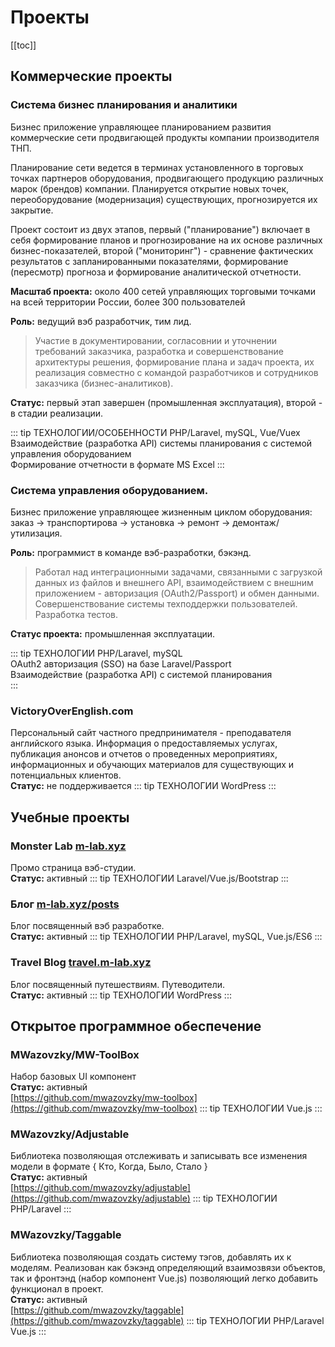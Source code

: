 <link rel="stylesheet" type="text/css" href="/style.css">

# Проекты

[[toc]]

## Коммерческие проекты
### Система бизнес планирования и аналитики
Бизнес приложение управляющее планированием развития коммерческие сети продвигающей продукты компании производителя ТНП. 

Планирование сети ведется в терминах установленного в торговых точках партнеров оборудования, продвигающего продукцию различных марок (брендов) компании. 
Планируется открытие новых точек, переоборудование (модернизация) существующих, 
прогнозируется их закрытие.

Проект состоит из двух этапов, первый ("планирование") включает в себя формирование планов и прогнозирование на их основе различных бизнес-показателей, второй ("мониторинг") - сравнение фактических результатов с запланированными показателями, формирование (пересмотр) прогноза и формирование аналитической отчетности.

**Масштаб проекта:** около 400 сетей управляющих торговыми точками на всей территории России, более 300 пользователей 

**Роль:** ведущий вэб разработчик, тим лид.

> Участие в документировании, согласовнии и уточнении требований заказчика, разработка и совершенствование архитектуры решения, формирование плана и задач проекта, их реализация совместно с командой разработчиков и сотрудников заказчика (бизнес-аналитиков). 

**Статус:** первый этап завершен (промышленная эксплуатация), второй - в стадии реализации. 

::: tip ТЕХНОЛОГИИ/ОСОБЕННОСТИ
PHP/Laravel, mySQL, Vue/Vuex    
Взаимодействие (разработка API) системы планирования с системой управления оборудованием   
Формирование отчетности в формате MS Excel
:::

### Система управления оборудованием.
Бизнес приложение управляющее жизненным циклом оборудования: заказ → транспортирова → установка → ремонт → демонтаж/утилизация. 

**Роль:** программист в команде вэб-разработки, бэкэнд.

> Работал над интеграционными задачами, связанными с загрузкой данных из файлов и внешнего API, взаимодействием с внешним приложением - авторизация (OAuth2/Passport) и обмен данными. Совершенствование системы техподдержки пользователей. Разработка тестов.

**Статус проекта:** промышленная эксплуатации.

::: tip ТЕХНОЛОГИИ
PHP/Laravel, mySQL    
OAuth2 авторизация (SSO) на базе Laravel/Passport    
Взаимодействие (разработка API) с системой планирования   
:::

### VictoryOverEnglish.com
Персональный сайт частного предпринимателя - преподавателя английского языка.
Информация о предоставляемых услугах, публикация анонсов и отчетов о проведенных мероприятиях, информационных и обучающих материалов для существующих и потенциальных клиентов.   
**Статус:** не поддерживается
::: tip ТЕХНОЛОГИИ
WordPress
:::

## Учебные проекты
### Monster Lab [m-lab.xyz](http://m-lab.xyz)
Промо страница вэб-студии.     
**Статус:** активный 
::: tip ТЕХНОЛОГИИ
Laravel/Vue.js/Bootstrap 
:::

### Блог [m-lab.xyz/posts](http://m-lab.xyz/posts)
Блог посвященный вэб разработке.   
**Статус:** активный 
::: tip ТЕХНОЛОГИИ
PHP/Laravel, mySQL, Vue.js/ES6 
:::

### Travel Blog [travel.m-lab.xyz](http://travel.m-lab.xyz)
Блог посвященный путешествиям. Путеводители.   
**Статус:** активный
::: tip ТЕХНОЛОГИИ
WordPress
:::

## Открытое программное обеспечение
### MWazovzky/MW-ToolBox
Набор базовых UI компонент   
**Статус:** активный    
[https://github.com/mwazovzky/mw-toolbox](https://github.com/mwazovzky/mw-toolbox)
::: tip ТЕХНОЛОГИИ
Vue.js
:::

### MWazovzky/Adjustable
Библиотека позволяющая отслеживать и записывать все изменения модели в формате { Кто, Когда, Было, Стало }    
**Статус:** активный   
[https://github.com/mwazovzky/adjustable](https://github.com/mwazovzky/adjustable)
::: tip ТЕХНОЛОГИИ
PHP/Laravel
:::

### MWazovzky/Taggable
Библиотека позволяющая создать систему тэгов, добавлять их к моделям. 
Реализован как бэкэнд определяющий взаимозвязи объектов, так и фронтэнд (набор компонент Vue.js) позволяющий легко добавить функционал в проект.   
**Статус:** активный     
[https://github.com/mwazovzky/taggable](https://github.com/mwazovzky/taggable)
::: tip ТЕХНОЛОГИИ
PHP/Laravel   
Vue.js
:::
